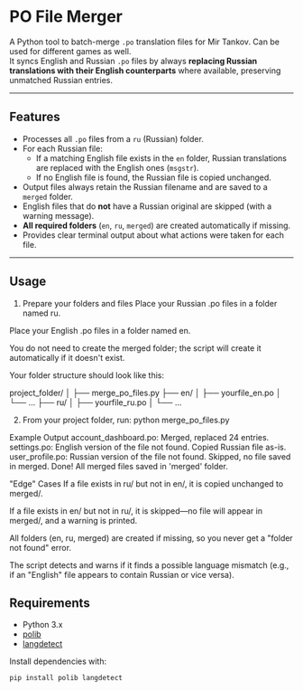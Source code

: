# PO File Merger

A Python tool to batch-merge `.po` translation files for Mir Tankov. Can be used for different games as well.  
It syncs English and Russian `.po` files by always **replacing Russian translations with their English counterparts** where available, preserving unmatched Russian entries.

---


## Features

- Processes all `.po` files from a `ru` (Russian) folder.
- For each Russian file:
  - If a matching English file exists in the `en` folder, Russian translations are replaced with the English ones (`msgstr`).
  - If no English file is found, the Russian file is copied unchanged.
- Output files always retain the Russian filename and are saved to a `merged` folder.
- English files that do **not** have a Russian original are skipped (with a warning message).
- **All required folders** (`en`, `ru`, `merged`) are created automatically if missing.
- Provides clear terminal output about what actions were taken for each file.

---
## Usage
1. Prepare your folders and files
Place your Russian .po files in a folder named ru.

Place your English .po files in a folder named en.

You do not need to create the merged folder; the script will create it automatically if it doesn't exist.

Your folder structure should look like this:


project_folder/
│
├── merge_po_files.py
├── en/
│     ├── yourfile_en.po
│     └── ...
├── ru/
│     ├── yourfile_ru.po
│     └── ...


2. From your project folder, run:
python merge_po_files.py

Example Output
account_dashboard.po: Merged, replaced 24 entries.
settings.po: English version of the file not found. Copied Russian file as-is.
user_profile.po: Russian version of the file not found. Skipped, no file saved in merged.
Done! All merged files saved in 'merged' folder.


"Edge" Cases
If a file exists in ru/ but not in en/, it is copied unchanged to merged/.

If a file exists in en/ but not in ru/, it is skipped—no file will appear in merged/, and a warning is printed.

All folders (en, ru, merged) are created if missing, so you never get a "folder not found" error.

The script detects and warns if it finds a possible language mismatch (e.g., if an "English" file appears to contain Russian or vice versa).


## Requirements

- Python 3.x
- [polib](https://pypi.org/project/polib/)
- [langdetect](https://pypi.org/project/langdetect/)

Install dependencies with:

```sh
pip install polib langdetect





